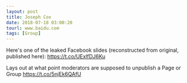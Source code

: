 ```yaml
---
layout: post
title: Joseph Cox
date: 2018-07-18 03:00:20
tourl: www.baidu.com
tags: [Group]
---
```

Here's one of the leaked Facebook slides (reconstructed from original, published here): https://t.co/UExlfDJ6Ku

Lays out at what point moderators are supposed to unpublish a Page or Group https://t.co/5njEk6QAfU